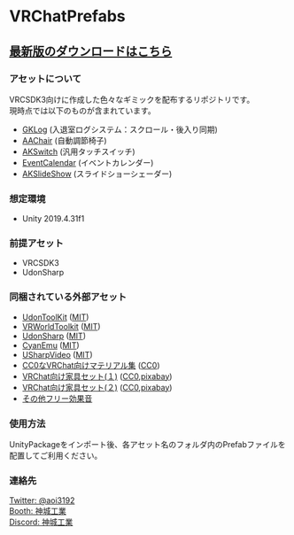 # VRChatPrefabs
## [最新版のダウンロードはこちら](https://github.com/AoiKamishiro/VRChatPrefabs/releases)  
  
### アセットについて  
VRCSDK3向けに作成した色々なギミックを配布するリポジトリです。  
現時点では以下のものが含まれています。　　
* [GKLog](Assets/00Kamishiro/GKLog/GKLog-README_JP.md) (入退室ログシステム：スクロール・後入り同期)  
* [AAChair](Assets/00Kamishiro/AAChair/AAChair-README_JP.md) (自動調節椅子)
* [AKSwitch](Assets/00Kamishiro/AKSwitch/AKSwitch-README_JP.md) (汎用タッチスイッチ)  
* [EventCalendar](Assets/00Kamishiro/VRCEventCalendarSDK3/EventCalendar-README_JP.md) (イベントカレンダー)  
* [AKSlideShow](Assets/00Kamishiro/AKSlideShow/AKSlideShow-README_JP.md) (スライドショーシェーダー)  

### 想定環境  
* Unity 2019.4.31f1  

### 前提アセット  
* VRCSDK3  
* UdonSharp  

### 同梱されている外部アセット  
* [UdonToolKit](https://github.com/orels1/UdonToolkit)  ([MIT][01])  
* [VRWorldToolkit](https://github.com/oneVR/VRWorldToolkit)  ([MIT][01])  
* [UdonSharp](https://github.com/merlinvr/udonsharp)  ([MIT][01])  
* [CyanEmu](https://github.com/CyanLaser/CyanEmu)  ([MIT][01])  
* [USharpVideo](https://github.com/MerlinVR/USharpVideo)  ([MIT][01])  
* [CC0なVRChat向けマテリアル集](https://coquelicotz.booth.pm/items/2516986) ([CC0][02])  
* [VRChat向け家具セット(１)](https://coquelicotz.booth.pm/items/1276329) ([CC0][02],[pixabay][03])  
* [VRChat向け家具セット(２)](https://coquelicotz.booth.pm/items/1573249) ([CC0][02],[pixabay][03])  
* [その他フリー効果音](https://soundeffect-lab.info/)

### 使用方法  
UnityPackageをインポート後、各アセット名のフォルダ内のPrefabファイルを配置してご利用ください。  

### 連絡先  
[Twitter: @aoi3192](https://twitter.com/aoi3192)  
[Booth: 神城工業](https://kamishirolab.booth.pm/)  
[Discord: 神城工業](https://discord.gg/8muNKrzaSK)  

[01]:https://mit-license.org/
[02]:https://creativecommons.org/share-your-work/public-domain/cc0/
[03]:https://pixabay.com/